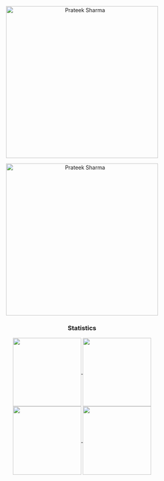 <p align="center"><img  src="https://github-readme-streak-stats.herokuapp.com/?user=PrateekSharma007&theme=radical" alt="Prateek Sharma" width="400" /></p>
<p align="center"> <img  src="https://github-readme-stats.vercel.app/api?username=PrateekSharma007&show_icons=true&locale=en&theme=radical" alt="Prateek Sharma" width="400" /></p> 
<h3 align="center">Statistics</h3>
<div align="center">
<a href="https://github.com/PrateekSharma007
<img align="center" src="http://github-profile-summary-cards.vercel.app/api/cards/stats?username=PrateekSharma007&theme=2077" height="180em" />
<img align="center" src="http://github-profile-summary-cards.vercel.app/api/cards/most-commit-language?username=PrateekSharma007&theme=2077" height="180em" />
<img align="center" src="http://github-profile-summary-cards.vercel.app/api/cards/repos-per-language?username=PrateekSharma007&theme=2077" height="180em" />
<img align="center" src="http://github-profile-summary-cards.vercel.app/api/cards/productive-time?username=PrateekSharma007&theme=2077" height="180em" />
<img align="center" src="http://github-profile-summary-cards.vercel.app/api/cards/profile-details?username=PrateekSharma007&theme=2077" height="180em" />

